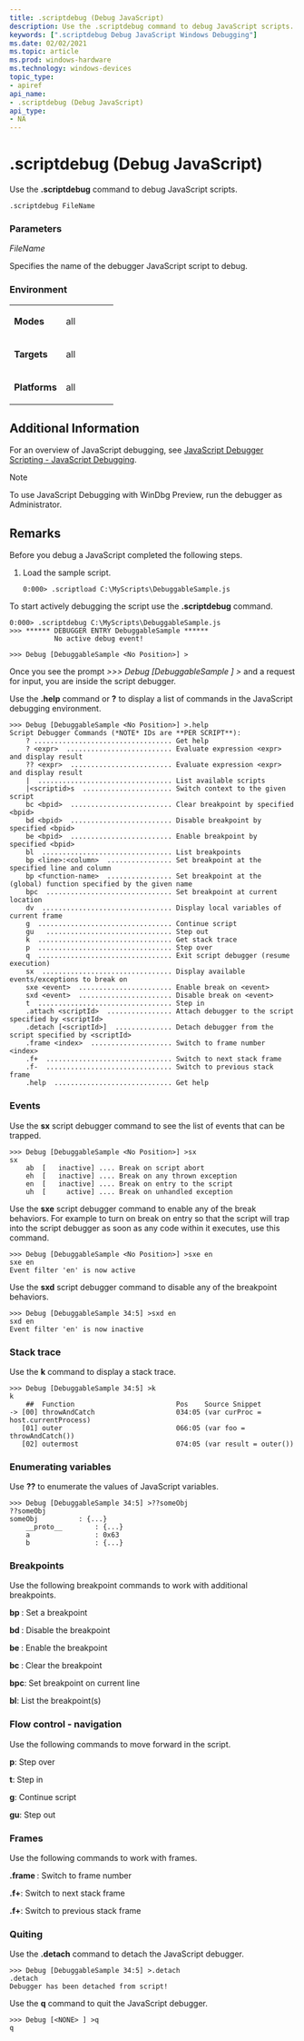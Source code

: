 ```yaml
---
title: .scriptdebug (Debug JavaScript)
description: Use the .scriptdebug command to debug JavaScript scripts.
keywords: [".scriptdebug Debug JavaScript Windows Debugging"]
ms.date: 02/02/2021
ms.topic: article
ms.prod: windows-hardware
ms.technology: windows-devices
topic_type:
- apiref
api_name:
- .scriptdebug (Debug JavaScript)
api_type:
- NA
---
```


# .scriptdebug (Debug JavaScript)

Use the **.scriptdebug** command to debug JavaScript scripts.

```dbgcmd
.scriptdebug FileName
```

### Parameters

*FileName*

Specifies the name of the debugger JavaScript script to debug.

### <span id="Environment"></span>Environment

<table>
<colgroup>
<col width="50%" />
<col width="50%" />
</colgroup>
<tbody>
<tr class="odd">
<td align="left"><p><strong>Modes</strong></p></td>
<td align="left"><p>all</p></td>
</tr>
<tr class="even">
<td align="left"><p><strong>Targets</strong></p></td>
<td align="left"><p>all</p></td>
</tr>
<tr class="odd">
<td align="left"><p><strong>Platforms</strong></p></td>
<td align="left"><p>all</p></td>
</tr>
</tbody>
</table>



## <span id="Additional_Information"></span>Additional Information

For an overview of JavaScript debugging, see  [JavaScript Debugger Scripting - JavaScript Debugging](javascript-debugger-scripting.md#DEBUGGING).

>[!NOTE] 
> To use JavaScript Debugging with WinDbg Preview, run the debugger as Administrator.
>


Remarks
-------

Before you debug a JavaScript completed the following steps.

1. Load the sample script.

    ```dbgcmd
    0:000> .scriptload C:\MyScripts\DebuggableSample.js
    ```

To start actively debugging the script use the **.scriptdebug** command.

```dbgcmd
0:000> .scriptdebug C:\MyScripts\DebuggableSample.js
>>> ****** DEBUGGER ENTRY DebuggableSample ******
           No active debug event!

>>> Debug [DebuggableSample <No Position>] >
```

Once you see the prompt *>>> Debug [DebuggableSample <No Position>] >* and a request for input, you are
inside the script debugger.  

Use the **.help** command or **?** to display a list of commands in the JavaScript debugging environment.

```dbgcmd
>>> Debug [DebuggableSample <No Position>] >.help
Script Debugger Commands (*NOTE* IDs are **PER SCRIPT**):
    ? .................................. Get help
    ? <expr>  .......................... Evaluate expression <expr> and display result
    ?? <expr>  ......................... Evaluate expression <expr> and display result
    |  ................................. List available scripts
    |<scriptid>s  ...................... Switch context to the given script
    bc <bpid>  ......................... Clear breakpoint by specified <bpid>
    bd <bpid>  ......................... Disable breakpoint by specified <bpid>
    be <bpid>  ......................... Enable breakpoint by specified <bpid>
    bl  ................................ List breakpoints
    bp <line>:<column>  ................ Set breakpoint at the specified line and column
    bp <function-name>  ................ Set breakpoint at the (global) function specified by the given name
    bpc  ............................... Set breakpoint at current location
    dv  ................................ Display local variables of current frame
    g  ................................. Continue script
    gu   ............................... Step out
    k  ................................. Get stack trace
    p  ................................. Step over
    q  ................................. Exit script debugger (resume execution)
    sx  ................................ Display available events/exceptions to break on
    sxe <event>  ....................... Enable break on <event>
    sxd <event>  ....................... Disable break on <event>
    t  ................................. Step in
    .attach <scriptId>  ................ Attach debugger to the script specified by <scriptId>
    .detach [<scriptId>]  .............. Detach debugger from the script specified by <scriptId>
    .frame <index>  .................... Switch to frame number <index>
    .f+  ............................... Switch to next stack frame
    .f-  ............................... Switch to previous stack frame
    .help  ............................. Get help
```


### Events

Use the **sx** script debugger command to see the list of events that can be trapped.

```dbgcmd
>>> Debug [DebuggableSample <No Position>] >sx              
sx                                                          
    ab  [   inactive] .... Break on script abort            
    eh  [   inactive] .... Break on any thrown exception    
    en  [   inactive] .... Break on entry to the script     
    uh  [     active] .... Break on unhandled exception     
```

Use the **sxe** script debugger command to enable any of the break behaviors. For example to turn on break on entry so that the script will trap into the script debugger as soon as any code within it executes, use this command.

```dbgcmd
>>> Debug [DebuggableSample <No Position>] >sxe en          
sxe en                                                      
Event filter 'en' is now active                             
```

Use the **sxd** script debugger command to disable any of the breakpoint behaviors.

```dbgcmd                                                                                                                      
>>> Debug [DebuggableSample 34:5] >sxd en                                                                              
sxd en                                                                                                                 
Event filter 'en' is now inactive                                                                                      
```

### Stack trace

Use the **k** command to display a stack trace.

```dbgcmd
>>> Debug [DebuggableSample 34:5] >k                                                  
k                                                                                     
    ##  Function                         Pos    Source Snippet                        
-> [00] throwAndCatch                    034:05 (var curProc = host.currentProcess)   
   [01] outer                            066:05 (var foo = throwAndCatch())           
   [02] outermost                        074:05 (var result = outer())                
```

### Enumerating variables

Use **??** to enumerate the values of JavaScript variables.

```dbgcmd
>>> Debug [DebuggableSample 34:5] >??someObj                
??someObj                                                   
someObj          : {...}                                    
    __proto__        : {...}                                
    a                : 0x63                                 
    b                : {...}                                
```


### Breakpoints

Use the following breakpoint commands to work with additional breakpoints.


**bp <bpid>**: Set a breakpoint

**bd <bpid>**: Disable the breakpoint

**be <bpid>**: Enable the breakpoint

**bc <bpid>**: Clear the breakpoint

**bpc**: Set breakpoint on current line

**bl**: List the breakpoint(s)


### Flow control - navigation

Use the following commands to move forward in the script.

**p**: Step over

**t**: Step in

**g**: Continue script

**gu**: Step out




### Frames

Use the following commands to work with frames.


**.frame <index>**: Switch to frame number <index>

**.f+**: Switch to next stack frame

**.f+**: Switch to previous stack frame


### Quiting

Use the **.detach** command to detach the JavaScript debugger. 

```dbgcmd
>>> Debug [DebuggableSample 34:5] >.detach                  
.detach                                                     
Debugger has been detached from script!                     
```

Use the **q** command to quit the JavaScript debugger. 

```dbgcmd
>>> Debug [<NONE> ] >q                                      
q                                                           
```

